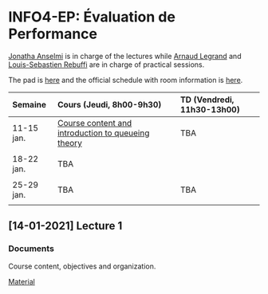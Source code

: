 # INFO4-EP: Évaluation de Performance

[Jonatha Anselmi](mailto:jonatha.anselmi@inria.fr) is in charge of the
lectures while [Arnaud Legrand](mailto:arnaud.legrand@imag.fr) and [Louis-Sebastien Rebuffi](mailto:louis-sebastien.rebuffi@ens-lyon.fr) are in
charge of practical sessions.

The pad is [here](http://pads.univ-grenoble-alpes.fr/p/INFO4_EP)
and the official schedule with room information is
[here](http://redirect.univ-grenoble-alpes.fr/ADE_ETUDIANTS_POLYTECH).


| Semaine    | Cours (Jeudi, 8h00-9h30)                                                | TD (Vendredi, 11h30-13h00)                                                                |
|:-----------|:--------------------------------------------------------------------------|:-----------------------------------------------------------------------------------------|
| 11-15 jan. |  [Course content and introduction to queueing theory](#14-01-2021-lecture-1)     | TBA
      |
| 18-22 jan. | TBA   |                                                                              
      |
| 25-29 jan. | TBA   | TBA
      |
                                                                                    


## [14-01-2021] Lecture 1
### Documents

Course content, objectives and organization.

[Material](https://github.com/jonatha-anselmi/INFO4-EP/blob/main/RICM4_EP_01_intro.pdf)

